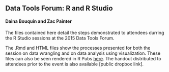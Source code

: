 <h2>Data Tools Forum: R and R Studio</h2>
<h4>Daina Bouquin and Zac Painter</h4>				
     
The files contained here detail the steps demonstrated to attendees durring the R Studio sessions at the 2015 Data Tools Forum.

The .Rmd and HTML files show the processes presented for both the session on data wrangling and on data analysis using visualization. These files can also be seen rendered in R Pubs [here](http://rpubs.com/dbouquin/DataTools_2015). The handout distributed to attendees prior to the event is also available [public dropbox link].
